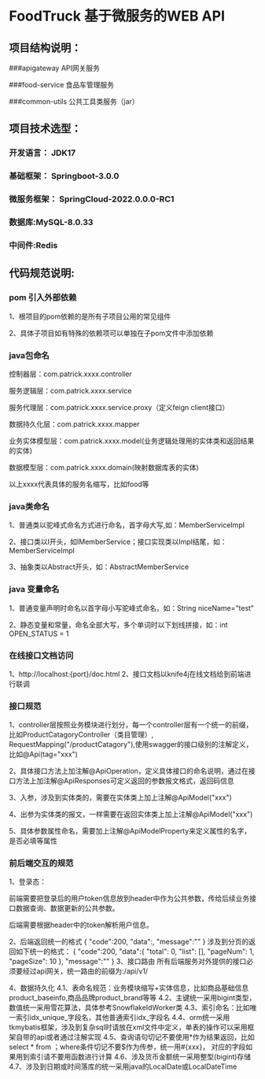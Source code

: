 # FoodTruck 基于微服务的WEB API
## 项目结构说明：

###apigateway	API网关服务

###food-service	食品车管理服务

###common-utils	公共工具类服务（jar）

## 项目技术选型：
### 开发语言： JDK17
### 基础框架：  Springboot-3.0.0
### 微服务框架： SpringCloud-2022.0.0.0-RC1
### 数据库:MySQL-8.0.33
### 中间件:Redis

## 代码规范说明:
### pom 引入外部依赖
1、根项目的pom依赖的是所有子项目公用的常见组件

2、具体子项目如有特殊的依赖项可以单独在子pom文件中添加依赖

### java包命名
控制器层：com.patrick.xxxx.controller

服务逻辑层：com.patrick.xxxx.service

服务代理层：com.patrick.xxxx.service.proxy（定义feign client接口）

数据持久化层：com.patrick.xxxx.mapper

业务实体模型层：com.patrick.xxxx.model(业务逻辑处理用的实体类和返回结果的实体)

数据模型层：com.patrick.xxxx.domain(映射数据库表的实体)

以上xxxx代表具体的服务名缩写，比如food等
### java类命名
1、普通类以驼峰式命名方式进行命名，首字母大写,如：MemberServiceImpl

2、接口类以I开头，如IMemberService；接口实现类以Impl结尾，如：MemberServiceImpl

3、抽象类以Abstract开头，如：AbstractMemberService
### java 变量命名
1、普通变量声明时命名以首字母小写驼峰式命名，如：String niceName="test"

2、静态变量和常量，命名全部大写，多个单词时以下划线拼接，如：int OPEN_STATUS = 1

### 在线接口文档访问
1、http://localhost:{port}/doc.html
2、接口文档以knife4j在线文档给到前端进行联调
### 接口规范
1、controller层按照业务模块进行划分，每一个controller层有一个统一的前缀，比如ProductCatagoryController（类目管理）,
RequestMapping("/productCatagory"),使用swagger的接口级别的注解定义，比如@Api(tag="xxx")

2、具体接口方法上加注解@ApiOperation，定义具体接口的命名说明，通过在接口方法上加注解@ApiResponses可定义返回的参数报文格式，返回码信息

3、入参，涉及到实体类的，需要在实体类上加上注解@ApiModel("xxx")

4、出参为实体类的报文，一样需要在返回实体类上加上注解@ApiModel("xxx")

5、具体参数属性命名，需要加上注解@ApiModelProperty来定义属性的名字，是否必填等属性

### 前后端交互的规范

1、登录态：

前端需要把登录后的用户token信息放到header中作为公共参数，传给后续业务接口数据查询、数据更新的公共参数。

后端需要根据header中的token解析用户信息。

2、后端返回统一的格式
{
    "code":200,
    "data":,
    "message":""
}
涉及到分页的返回如下统一的格式：
{
    "code":200,
    "data":{
        "total": 0,
        "list": [],
        "pageNum": 1,
        "pageSize": 10
    },
    "message":""
}
3、接口路由
所有后端服务对外提供的接口必须要经过api网关，统一路由的前缀为:/api/v1/

4、数据持久化
4.1、表命名规范：业务模块缩写+实体信息，比如商品基础信息product_baseinfo,商品品牌product_brand等等
4.2、主键统一采用bigint类型，数值统一采用雪花算法，具体参考SnowflakeIdWorker类
4.3、索引命名：比如唯一索引idx_unique_字段名，其他普通索引idx_字段名
4.4、orm统一采用tkmybatis框架，涉及到复杂sql时请放在xml文件中定义，单表的操作可以采用框架自带的api或者通过注解实现
4.5、查询语句切记不要使用*作为结果返回，比如select * from ；where条件切记不要$作为传参，统一用#{xxx}， 对应的字段如果用到索引请不要用函数进行计算
4.6、涉及货币金额统一采用整型(bigint)存储
4.7、涉及到日期或时间落库的统一采用java的LocalDate或LocalDateTime




